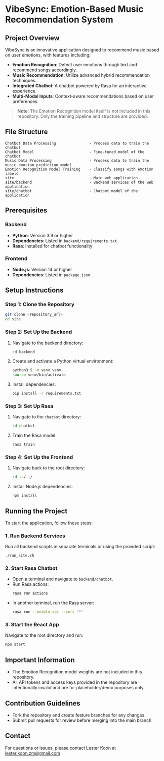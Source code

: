 # VibeSync: Emotion-Based Music Recommendation System

## Project Overview
VibeSync is an innovative application designed to recommend music based on user emotions, with features including:
- **Emotion Recognition**: Detect user emotions through text and recommend songs accordingly.
- **Music Recommendation**: Utilize advanced hybrid recommendation techniques.
- **Integrated Chatbot**: A chatbot powered by Rasa for an interactive experience.
- **Multi-Modal Inputs**: Context-aware recommendations based on user preferences.

> **Note**: The Emotion Recognition model itself is not included in this repository. Only the training pipeline and structure are provided.

## File Structure
```
Chatbot Data Processing               - Process data to train the chatbot
Chatbot Model                         - Fine-tuned model of the chatbot
Music Data Processing                 - Process data to train the music emotion prediction model
Emotion Recognition Model Training    - Classify songs with emotion labels
site                                  - Main web application
site/backend                          - Backend services of the web application
site/chatbot                          - Chatbot model of the application
```

## Prerequisites

### Backend
- **Python**: Version 3.9 or higher
- **Dependencies**: Listed in `backend/requirements.txt`
- **Rasa**: Installed for chatbot functionality

### Frontend
- **Node.js**: Version 14 or higher
- **Dependencies**: Listed in `package.json`

## Setup Instructions

### Step 1: Clone the Repository
```bash
git clone <repository_url>
cd site
```

### Step 2: Set Up the Backend
1. Navigate to the backend directory:
   ```bash
   cd backend
   ```
2. Create and activate a Python virtual environment:
   ```bash
   python3.9 -m venv venv
   source venv/bin/activate
   ```
3. Install dependencies:
   ```bash
   pip install -r requirements.txt
   ```

### Step 3: Set Up Rasa
1. Navigate to the `chatbot` directory:
   ```bash
   cd chatbot
   ```
2. Train the Rasa model:
   ```bash
   rasa train
   ```

### Step 4: Set Up the Frontend
1. Navigate back to the root directory:
   ```bash
   cd ../../
   ```
2. Install Node.js dependencies:
   ```bash
   npm install
   ```

## Running the Project
To start the application, follow these steps:

### 1. Run Backend Services
Run all backend scripts in separate terminals or using the provided script:
```bash
./run_site.sh
```

### 2. Start Rasa Chatbot
- Open a terminal and navigate to `backend/chatbot`.
- Run Rasa actions:
  ```bash
  rasa run actions
  ```
- In another terminal, run the Rasa server:
  ```bash
  rasa run --enable-api --cors "*"
  ```

### 3. Start the React App
Navigate to the root directory and run:
```bash
npm start
```

## Important Information
- The Emotion Recognition model weights are not included in this repository.
- All API tokens and access keys provided in the repository are intentionally invalid and are for placeholder/demo purposes only.

## Contribution Guidelines
- Fork the repository and create feature branches for any changes.
- Submit pull requests for review before merging into the main branch.

## Contact
For questions or issues, please contact Lester Koon at lester.koon.zm@gmail.com
